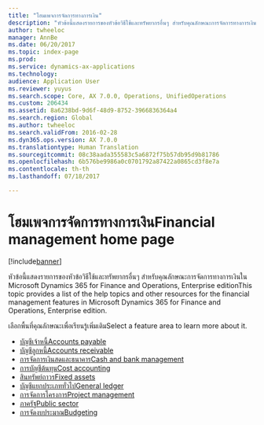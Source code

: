 ```yaml
---
title: "โฮมเพจการจัดการทางการเงิน"
description: "หัวข้อนี้แสดงรายการของหัวข้อวิธีใช้และทรัพยากรอื่นๆ สำหรับคุณลักษณะการจัดการทางการเงินใน Microsoft Dynamics 365 for Finance and Operations, Enterprise edition"
author: twheeloc
manager: AnnBe
ms.date: 06/20/2017
ms.topic: index-page
ms.prod: 
ms.service: dynamics-ax-applications
ms.technology: 
audience: Application User
ms.reviewer: yuyus
ms.search.scope: Core, AX 7.0.0, Operations, UnifiedOperations
ms.custom: 206434
ms.assetid: 8a6238bd-9d6f-48d9-8752-3966836364a4
ms.search.region: Global
ms.author: twheeloc
ms.search.validFrom: 2016-02-28
ms.dyn365.ops.version: AX 7.0.0
ms.translationtype: Human Translation
ms.sourcegitcommit: 08c38aada355583c5a6872f75b57db95d9b81786
ms.openlocfilehash: 6b576be9986a0c0701792a87422a0865cd3f8e7a
ms.contentlocale: th-th
ms.lasthandoff: 07/18/2017

---
```


# <a name="financial-management-home-page"></a><span data-ttu-id="d27cc-103">โฮมเพจการจัดการทางการเงิน</span><span class="sxs-lookup"><span data-stu-id="d27cc-103">Financial management home page</span></span>

[!include[banner](includes/banner.md)]

<span data-ttu-id="d27cc-104">หัวข้อนี้แสดงรายการของหัวข้อวิธีใช้และทรัพยากรอื่นๆ สำหรับคุณลักษณะการจัดการทางการเงินใน Microsoft Dynamics 365 for Finance and Operations, Enterprise edition</span><span class="sxs-lookup"><span data-stu-id="d27cc-104">This topic provides a list of the help topics and other resources for the financial management features in Microsoft Dynamics 365 for Finance and Operations, Enterprise edition.</span></span> 

<span data-ttu-id="d27cc-105">เลือกพื้นที่คุณลักษณะเพื่อเรียนรู้เพิ่มเติม</span><span class="sxs-lookup"><span data-stu-id="d27cc-105">Select a feature area to learn more about it.</span></span>
- [<span data-ttu-id="d27cc-106">บัญชีเจ้าหนี้</span><span class="sxs-lookup"><span data-stu-id="d27cc-106">Accounts payable</span></span>](accounts-payable\accounts-payable.md) 
- [<span data-ttu-id="d27cc-107">บัญชีลูกหนี้</span><span class="sxs-lookup"><span data-stu-id="d27cc-107">Accounts receivable</span></span>](accounts-receivable\accounts-receivable.md) 
- [<span data-ttu-id="d27cc-108">การจัดการเงินสดและธนาคาร</span><span class="sxs-lookup"><span data-stu-id="d27cc-108">Cash and bank management</span></span>](cash-bank-management\cash-bank-management.md)
- [<span data-ttu-id="d27cc-109">การบัญชีต้นทุน</span><span class="sxs-lookup"><span data-stu-id="d27cc-109">Cost accounting</span></span>](cost-accounting\cost-accounting-home-page.md)
- [<span data-ttu-id="d27cc-110">สินทรัพย์ถาวร</span><span class="sxs-lookup"><span data-stu-id="d27cc-110">Fixed assets</span></span>](fixed-assets\fixed-assets.md)
- [<span data-ttu-id="d27cc-111">บัญชีแยกประเภททั่วไป</span><span class="sxs-lookup"><span data-stu-id="d27cc-111">General ledger</span></span>](general-ledger\general-ledger.md) 
- [<span data-ttu-id="d27cc-112">การจัดการโครงการ</span><span class="sxs-lookup"><span data-stu-id="d27cc-112">Project management</span></span>](project-management\overview-project-management-accounting.md)
- [<span data-ttu-id="d27cc-113">ภาครัฐ</span><span class="sxs-lookup"><span data-stu-id="d27cc-113">Public sector</span></span>](public-sector\public-sector-functionality.md) 
- [<span data-ttu-id="d27cc-114">การจัดงบประมาณ</span><span class="sxs-lookup"><span data-stu-id="d27cc-114">Budgeting</span></span>](budgeting\budgeting-overview.md) 




